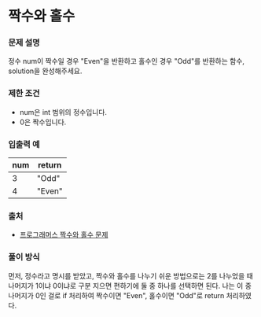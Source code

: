 # 짝수와 홀수

### 문제 설명

정수 num이 짝수일 경우 "Even"을 반환하고 홀수인 경우 "Odd"를 반환하는 함수, solution을 완성해주세요.

### 제한 조건

- num은 int 범위의 정수입니다.
- 0은 짝수입니다.

### 입출력 예

|num|	return|
|---|----|
|3	|"Odd"|
|4	|"Even"|

### 출처

- [프로그래머스 짝수와 홀수 문제](https://school.programmers.co.kr/learn/courses/30/lessons/12937)

### 풀이 방식

먼저, 정수라고 명시를 받았고, 짝수와 홀수를 나누기 쉬운 방법으로는 2를 나누었을 때 나머지가 1이냐 0이냐로 구분 지으면 편하기에 둘 중 하나를 선택하면 된다. 
나는 이 중 나머지가 0인 걸로 if 처리하여 짝수이면 "Even", 홀수이면 "Odd"로 return 처리하였다.
